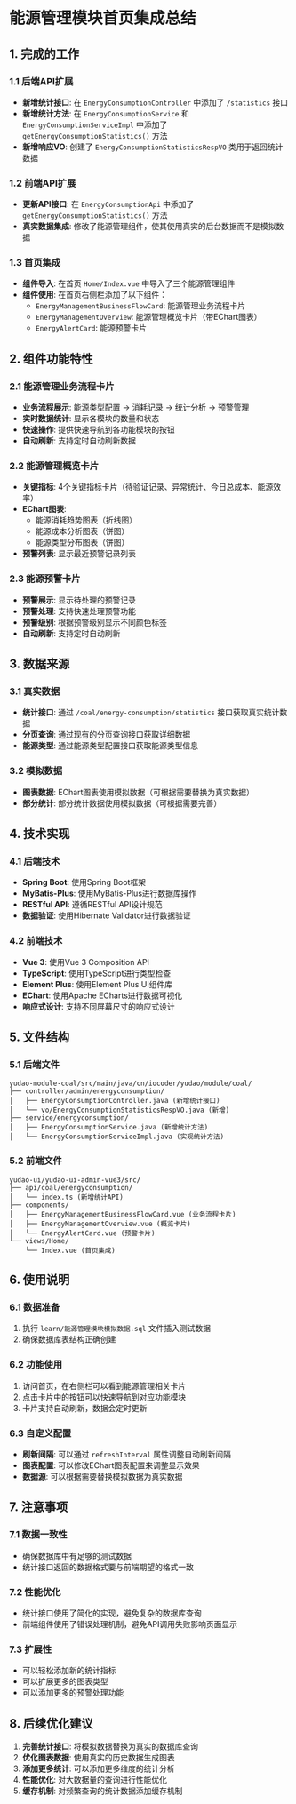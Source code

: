 # 能源管理模块首页集成总结

## 1. 完成的工作

### 1.1 后端API扩展
- **新增统计接口**: 在 `EnergyConsumptionController` 中添加了 `/statistics` 接口
- **新增统计方法**: 在 `EnergyConsumptionService` 和 `EnergyConsumptionServiceImpl` 中添加了 `getEnergyConsumptionStatistics()` 方法
- **新增响应VO**: 创建了 `EnergyConsumptionStatisticsRespVO` 类用于返回统计数据

### 1.2 前端API扩展
- **更新API接口**: 在 `EnergyConsumptionApi` 中添加了 `getEnergyConsumptionStatistics()` 方法
- **真实数据集成**: 修改了能源管理组件，使其使用真实的后台数据而不是模拟数据

### 1.3 首页集成
- **组件导入**: 在首页 `Home/Index.vue` 中导入了三个能源管理组件
- **组件使用**: 在首页右侧栏添加了以下组件：
  - `EnergyManagementBusinessFlowCard`: 能源管理业务流程卡片
  - `EnergyManagementOverview`: 能源管理概览卡片（带EChart图表）
  - `EnergyAlertCard`: 能源预警卡片

## 2. 组件功能特性

### 2.1 能源管理业务流程卡片
- **业务流程展示**: 能源类型配置 → 消耗记录 → 统计分析 → 预警管理
- **实时数据统计**: 显示各模块的数量和状态
- **快速操作**: 提供快速导航到各功能模块的按钮
- **自动刷新**: 支持定时自动刷新数据

### 2.2 能源管理概览卡片
- **关键指标**: 4个关键指标卡片（待验证记录、异常统计、今日总成本、能源效率）
- **EChart图表**: 
  - 能源消耗趋势图表（折线图）
  - 能源成本分析图表（饼图）
  - 能源类型分布图表（饼图）
- **预警列表**: 显示最近预警记录列表

### 2.3 能源预警卡片
- **预警展示**: 显示待处理的预警记录
- **预警处理**: 支持快速处理预警功能
- **预警级别**: 根据预警级别显示不同颜色标签
- **自动刷新**: 支持定时自动刷新

## 3. 数据来源

### 3.1 真实数据
- **统计接口**: 通过 `/coal/energy-consumption/statistics` 接口获取真实统计数据
- **分页查询**: 通过现有的分页查询接口获取详细数据
- **能源类型**: 通过能源类型配置接口获取能源类型信息

### 3.2 模拟数据
- **图表数据**: EChart图表使用模拟数据（可根据需要替换为真实数据）
- **部分统计**: 部分统计数据使用模拟数据（可根据需要完善）

## 4. 技术实现

### 4.1 后端技术
- **Spring Boot**: 使用Spring Boot框架
- **MyBatis-Plus**: 使用MyBatis-Plus进行数据库操作
- **RESTful API**: 遵循RESTful API设计规范
- **数据验证**: 使用Hibernate Validator进行数据验证

### 4.2 前端技术
- **Vue 3**: 使用Vue 3 Composition API
- **TypeScript**: 使用TypeScript进行类型检查
- **Element Plus**: 使用Element Plus UI组件库
- **EChart**: 使用Apache ECharts进行数据可视化
- **响应式设计**: 支持不同屏幕尺寸的响应式设计

## 5. 文件结构

### 5.1 后端文件
```
yudao-module-coal/src/main/java/cn/iocoder/yudao/module/coal/
├── controller/admin/energyconsumption/
│   ├── EnergyConsumptionController.java (新增统计接口)
│   └── vo/EnergyConsumptionStatisticsRespVO.java (新增)
├── service/energyconsumption/
│   ├── EnergyConsumptionService.java (新增统计方法)
│   └── EnergyConsumptionServiceImpl.java (实现统计方法)
```

### 5.2 前端文件
```
yudao-ui/yudao-ui-admin-vue3/src/
├── api/coal/energyconsumption/
│   └── index.ts (新增统计API)
├── components/
│   ├── EnergyManagementBusinessFlowCard.vue (业务流程卡片)
│   ├── EnergyManagementOverview.vue (概览卡片)
│   └── EnergyAlertCard.vue (预警卡片)
└── views/Home/
    └── Index.vue (首页集成)
```

## 6. 使用说明

### 6.1 数据准备
1. 执行 `learn/能源管理模块模拟数据.sql` 文件插入测试数据
2. 确保数据库表结构正确创建

### 6.2 功能使用
1. 访问首页，在右侧栏可以看到能源管理相关卡片
2. 点击卡片中的按钮可以快速导航到对应功能模块
3. 卡片支持自动刷新，数据会定时更新

### 6.3 自定义配置
- **刷新间隔**: 可以通过 `refreshInterval` 属性调整自动刷新间隔
- **图表配置**: 可以修改EChart图表配置来调整显示效果
- **数据源**: 可以根据需要替换模拟数据为真实数据

## 7. 注意事项

### 7.1 数据一致性
- 确保数据库中有足够的测试数据
- 统计接口返回的数据格式要与前端期望的格式一致

### 7.2 性能优化
- 统计接口使用了简化的实现，避免复杂的数据库查询
- 前端组件使用了错误处理机制，避免API调用失败影响页面显示

### 7.3 扩展性
- 可以轻松添加新的统计指标
- 可以扩展更多的图表类型
- 可以添加更多的预警处理功能

## 8. 后续优化建议

1. **完善统计接口**: 将模拟数据替换为真实的数据库查询
2. **优化图表数据**: 使用真实的历史数据生成图表
3. **添加更多统计**: 可以添加更多维度的统计分析
4. **性能优化**: 对大数据量的查询进行性能优化
5. **缓存机制**: 对频繁查询的统计数据添加缓存机制
